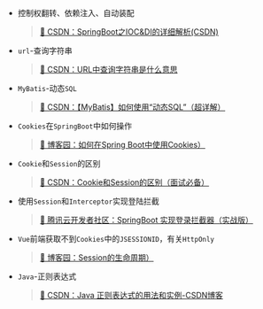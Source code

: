 - 控制权翻转、依赖注入、自动装配
  >[📖 CSDN：SpringBoot之IOC&DI的详细解析(CSDN)](https://blog.csdn.net/qq_69748833/article/details/135117530?ops_request_misc=%257B%2522request%255Fid%2522%253A%2522171621602916777224496712%2522%252C%2522scm%2522%253A%252220140713.130102334..%2522%257D&request_id=171621602916777224496712&biz_id=0&utm_medium=distribute.pc_search_result.none-task-blog-2~all~sobaiduend~default-2-135117530-null-null.142^v100^pc_search_result_base1&utm_term=IOC%20DI&spm=1018.2226.3001.4187)

- `url`-查询字符串
  >[📖 CSDN：URL中查询字符串是什么意思](https://blog.csdn.net/vip_wangsai/article/details/51999108)

- `MyBatis`-动态`SQL`
  >[📖 CSDN：【MyBatis】如何使用“动态SQL”（超详解）](https://blog.csdn.net/weixin_44825912/article/details/130433302)

- `Cookies`在`SpringBoot`中如何操作
  >[📖 博客园：如何在Spring Boot中使用Cookies）](https://www.cnblogs.com/xichji/p/11793439.html)

- `Cookie`和`Session`的区别
  >[📖 CSDN：Cookie和Session的区别（面试必备）](https://blog.csdn.net/chen13333336677/article/details/100939030)

- 使用`Session`和`Interceptor`实现登陆拦截
  >[📖 腾讯云开发者社区：SpringBoot 实现登录拦截器（实战版）](https://cloud.tencent.com/developer/article/1860615)

- `Vue`前端获取不到`Cookies`中的`JSESSIONID`，有关`HttpOnly`
  >[📖 博客园：Session的生命周期）](https://www.cnblogs.com/binger/archive/2013/03/19/2970171.html)

- `Java`-正则表达式
  > [📖 CSDN：Java 正则表达式的用法和实例-CSDN博客](https://blog.csdn.net/weixin_43860260/article/details/91417485)

